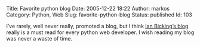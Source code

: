 Title: Favorite python blog
Date: 2005-12-22 18:22
Author: markos
Category: Python, Web
Slug: favorite-python-blog
Status: published
Id: 103

<html>
 <body>
  <div>
   <p>
    I’ve rarely, well never really, promoted a blog, but I think
    <a href="http://blog.ianbicking.org/" title="Ian's blog">
     Ian Bicking’s blog
    </a>
    really is a must read for every python web developer. I wish reading my blog was never a waste of time.
   </p>
  </div>
 </body>
</html>